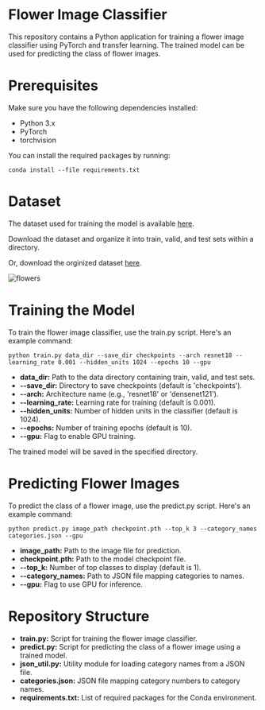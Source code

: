 # Flower Image Classifier

This repository contains a Python application for training a flower image classifier using PyTorch and transfer learning. The trained model can be used for predicting the class of flower images. 

# Prerequisites

Make sure you have the following dependencies installed:

- Python 3.x
- PyTorch
- torchvision

You can install the required packages by running:

```
conda install --file requirements.txt
```

# Dataset

The dataset used for training the model is available [here](https://www.robots.ox.ac.uk/~vgg/data/flowers/102/index.html).

Download the dataset and organize it into train, valid, and test sets within a directory.

Or, download the orginized dataset [here](https://file.io/rWfnLNDkEKUv).




![flowers](https://github.com/nikitaSisikin/FlowerClassificationPytorch/assets/74993680/cd1ec250-473c-403c-a853-633734b6236c)



# Training the Model

To train the flower image classifier, use the train.py script. Here's an example command:

```
python train.py data_dir --save_dir checkpoints --arch resnet18 --learning_rate 0.001 --hidden_units 1024 --epochs 10 --gpu
```

+ **data_dir:** Path to the data directory containing train, valid, and test sets.
+ **--save_dir:** Directory to save checkpoints (default is 'checkpoints').
+ **--arch:** Architecture name (e.g., 'resnet18' or 'densenet121').
+ **--learning_rate:** Learning rate for training (default is 0.001).
+ **--hidden_units:** Number of hidden units in the classifier (default is 1024).
+ **--epochs:** Number of training epochs (default is 10).
+ **--gpu:** Flag to enable GPU training.
  
The trained model will be saved in the specified directory.

# Predicting Flower Images

To predict the class of a flower image, use the predict.py script. Here's an example command:

```
python predict.py image_path checkpoint.pth --top_k 3 --category_names categories.json --gpu
```

+ **image_path:** Path to the image file for prediction.
+ **checkpoint.pth:** Path to the model checkpoint file.
+ **--top_k:** Number of top classes to display (default is 1).
+ **--category_names:** Path to JSON file mapping categories to names.
+ **--gpu:** Flag to use GPU for inference.
  
# Repository Structure

+ **train.py:** Script for training the flower image classifier.
+ **predict.py:** Script for predicting the class of a flower image using a trained model.
+ **json_util.py:** Utility module for loading category names from a JSON file.
+ **categories.json:** JSON file mapping category numbers to category names.
+ **requirements.txt:** List of required packages for the Conda environment.
